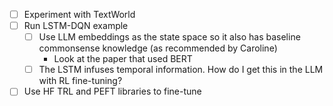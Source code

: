 - [ ] Experiment with TextWorld
- [ ] Run LSTM-DQN example
    - [ ] Use LLM embeddings as the state space so it also has baseline commonsense
      knowledge (as recommended by Caroline)
      - Look at the paper that used BERT
    - [ ] The LSTM infuses temporal information. How do I get this in the LLM
      with RL fine-tuning?
- [ ] Use HF TRL and PEFT libraries to fine-tune
